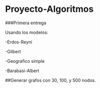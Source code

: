 # Proyecto-Algoritmos

###Primera entrega

Usando los modelos:

-Erdos-Reyni

-Gilbert

-Geografico simple

-Barabasi-Albert



##Generar grafos con 30, 100, y 500 nodos.
